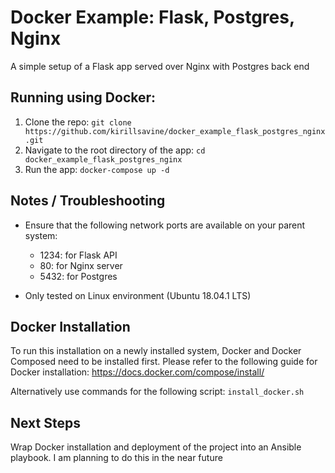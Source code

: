 # Docker Example: Flask, Postgres, Nginx
A simple setup of a Flask app served over Nginx with Postgres back end 

## Running using Docker:
1. Clone the repo: `git clone https://github.com/kirillsavine/docker_example_flask_postgres_nginx.git`
2. Navigate to the root directory of the app: `cd docker_example_flask_postgres_nginx`
3. Run the app: `docker-compose up -d`

## Notes / Troubleshooting
- Ensure that the following network ports are available on your parent system:
	- 1234: for Flask API
	- 80: for Nginx server
	- 5432: for Postgres

- Only tested on Linux environment (Ubuntu 18.04.1 LTS)


## Docker Installation
To run this installation on a newly installed system, Docker and Docker Composed need to be installed first. Please refer to the following guide for Docker installation: https://docs.docker.com/compose/install/

Alternatively use commands for the following script: `install_docker.sh`


## Next Steps

Wrap Docker installation and deployment of the project into an Ansible playbook. I am planning to do this in the near future
